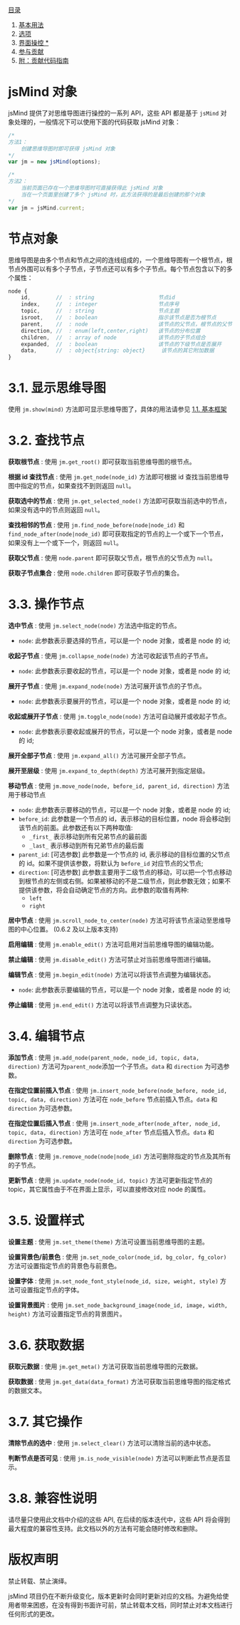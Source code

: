 [目录](index.md)

1. [基本用法](1.usage.md)
2. [选项](2.options.md)
3. [界面操控 *](3.operation.md)
4. [参与贡献](4.contribution.md)
5. [附：贡献代码指南](5.development.md)

jsMind 对象
===

jsMind 提供了对思维导图进行操控的一系列 API，这些 API 都是基于 `jsMind` 对象处理的，一般情况下可以使用下面的代码获取 jsMind 对象：

```javascript
/*
方法1：
    创建思维导图时即可获得 jsMind 对象
*/
var jm = new jsMind(options);

/*
方法2：
    当前页面已存在一个思维导图时可直接获得此 jsMind 对象
    当在一个页面里创建了多个 jsMind 时，此方法获得的是最后创建的那个对象
*/
var jm = jsMind.current;
```

节点对象
===

思维导图是由多个节点和节点之间的连线组成的，一个思维导图有一个根节点，根节点外围可以有多个子节点，子节点还可以有多个子节点。每个节点包含以下的多个属性：

```javascript
node {
    id,        //  : string                    节点id
    index,     //  : integer                   节点序号
    topic,     //  : string                    节点主题
    isroot,    //  : boolean                   指示该节点是否为根节点
    parent,    //  : node                      该节点的父节点，根节点的父节目为 null ，但请不要根据此属性判断该节点是否为根节点
    direction, //  : enum(left,center,right)   该节点的分布位置
    children,  //  : array of node             该节点的子节点组合
    expanded,  //  : boolean                   该节点的下级节点是否展开
    data,      //  : object{string: object}     该节点的其它附加数据
}
```

3.1. 显示思维导图
===

使用 `jm.show(mind)` 方法即可显示思维导图了，具体的用法请参见 [1.1. 基本框架](1.usage.md)

3.2. 查找节点
===

**获取根节点** : 使用 `jm.get_root()` 即可获取当前思维导图的根节点。

**根据 id 查找节点** : 使用 `jm.get_node(node_id)` 方法即可根据 id 查找当前思维导图中指定的节点，如果查找不到则返回 `null`。

**获取选中的节点** : 使用 `jm.get_selected_node()` 方法即可获取当前选中的节点，如果没有选中的节点则返回 `null`。

**查找相邻的节点** : 使用 `jm.find_node_before(node|node_id)` 和 `find_node_after(node|node_id)` 即可获取指定的节点的上一个或下一个节点，如果没有上一个或下一个，则返回 `null`。

**获取父节点** : 使用 `node.parent` 即可获取父节点，根节点的父节点为 `null`。

**获取子节点集合** : 使用 `node.children` 即可获取子节点的集合。

3.3. 操作节点
===

**选中节点** : 使用 `jm.select_node(node)` 方法选中指定的节点。
- `node`: 此参数表示要选择的节点，可以是一个 node 对象，或者是 node 的 id;

**收起子节点** : 使用 `jm.collapse_node(node)` 方法可收起该节点的子节点。
- `node`: 此参数表示要收起的节点，可以是一个 node 对象，或者是 node 的 id;

**展开子节点** : 使用 `jm.expand_node(node)` 方法可展开该节点的子节点。
- `node`: 此参数表示要展开的节点，可以是一个 node 对象，或者是 node 的 id;

**收起或展开子节点** : 使用 `jm.toggle_node(node)` 方法可自动展开或收起子节点。
- `node`: 此参数表示要收起或展开的节点，可以是一个 node 对象，或者是 node 的 id;

**展开全部子节点** : 使用 `jm.expand_all()` 方法可展开全部子节点。

**展开至层级** : 使用 `jm.expand_to_depth(depth)` 方法可展开到指定层级。

**移动节点** : 使用 `jm.move_node(node, before_id, parent_id, direction)` 方法用于移动节点

- `node`: 此参数表示要移动的节点，可以是一个 node 对象，或者是 node 的 id;
- `before_id`: 此参数是一个节点的 id，表示移动的目标位置，node 将会移动到该节点的前面。此参数还有以下两种取值:
    - `_first_` 表示移动到所有兄弟节点的最前面
    - `_last_` 表示移动到所有兄弟节点的最后面
- `parent_id`: [可选参数] 此参数是一个节点的 id, 表示移动的目标位置的父节点的 id。如果不提供该参数，将默认为 `before_id` 对应节点的父节点;
- `direction`: [可选参数] 此参数主要用于二级节点的移动，可以把一个节点移动到根节点的左侧或右侧。如果被移动的不是二级节点，则此参数无效；如果不提供该参数，将会自动确定节点的方向。此参数的取值有两种:
    - `left`
    - `right`

**居中节点** : 使用 `jm.scroll_node_to_center(node)` 方法可将该节点滚动至思维导图的中心位置。 (0.6.2 及以上版本支持)

**启用编辑** : 使用 `jm.enable_edit()` 方法可启用对当前思维导图的编辑功能。

**禁止编辑** : 使用 `jm.disable_edit()` 方法可禁止对当前思维导图进行编辑。

**编辑节点** : 使用 `jm.begin_edit(node)` 方法可以将该节点调整为编辑状态。
- `node`: 此参数表示要编辑的节点，可以是一个 node 对象，或者是 node 的 id;

**停止编辑** : 使用 `jm.end_edit()` 方法可以将该节点调整为只读状态。

3.4. 编辑节点
===

**添加节点** : 使用 `jm.add_node(parent_node, node_id, topic, data, direction)` 方法可为`parent_node`添加一个子节点。`data` 和 `direction` 为可选参数。

**在指定位置前插入节点** : 使用 `jm.insert_node_before(node_before, node_id, topic, data, direction)` 方法可在 `node_before` 节点前插入节点。`data` 和 `direction` 为可选参数。

**在指定位置后插入节点** : 使用 `jm.insert_node_after(node_after, node_id, topic, data, direction)` 方法可在 `node_after` 节点后插入节点。`data` 和 `direction` 为可选参数。

**删除节点** : 使用 `jm.remove_node(node|node_id)` 方法可删除指定的节点及其所有的子节点。

**更新节点** : 使用 `jm.update_node(node_id, topic)` 方法可更新指定节点的 topic，其它属性由于不在界面上显示，可以直接修改对应 node 的属性。

3.5. 设置样式
===

**设置主题** : 使用 `jm.set_theme(theme)` 方法可设置当前思维导图的主题。

**设置背景色/前景色** : 使用 `jm.set_node_color(node_id, bg_color, fg_color)` 方法可设置指定节点的背景色与前景色。

**设置字体** : 使用 `jm.set_node_font_style(node_id, size, weight, style)` 方法可设置指定节点的字体。

**设置背景图片** : 使用 `jm.set_node_background_image(node_id, image, width, height)` 方法可设置指定节点的背景图片。

3.6. 获取数据
===

**获取元数据** : 使用 `jm.get_meta()` 方法可获取当前思维导图的元数据。

**获取数据** : 使用 `jm.get_data(data_format)` 方法可获取当前思维导图的指定格式的数据文本。

3.7. 其它操作
===

**清除节点的选中** : 使用 `jm.select_clear()` 方法可以清除当前的选中状态。

**判断节点是否可见** : 使用 `jm.is_node_visible(node)` 方法可以判断此节点是否显示。

3.8. 兼容性说明
===

请尽量只使用此文档中介绍的这些 API, 在后续的版本迭代中，这些 API 将会得到最大程度的兼容性支持。此文档以外的方法有可能会随时修改和删除。

版权声明
===

禁止转载、禁止演绎。

jsMind 项目仍在不断升级变化，版本更新时会同时更新对应的文档。为避免给使用者带来困惑，在没有得到书面许可前，禁止转载本文档，同时禁止对本文档进行任何形式的更改。
